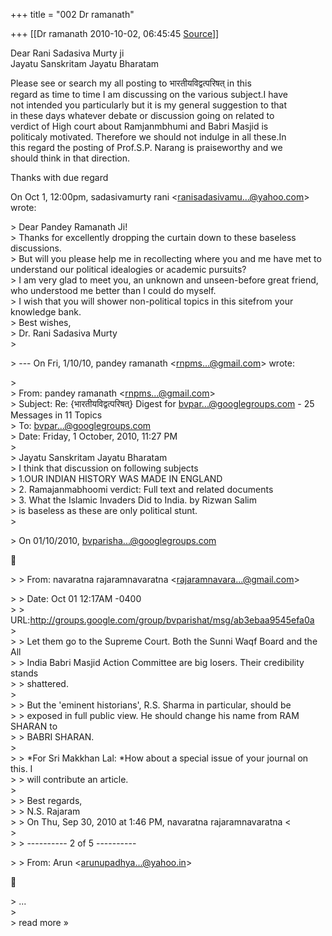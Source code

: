 +++
title = "002 Dr ramanath"

+++
[[Dr ramanath	2010-10-02, 06:45:45 [Source](https://groups.google.com/g/bvparishat/c/va3q_5_AL_o)]]



Dear Rani Sadasiva Murty ji  
Jayatu Sanskritam Jayatu Bharatam  
  
Please see or search my all posting to भारतीयविद्वत्परिषत् in this  
regard as time to time I am discussing on the various subject.I have  
not intended you particularly but it is my general suggestion to that  
in these days whatever debate or discussion going on related to  
verdict of High court about Ramjanmbhumi and Babri Masjid is  
politicaly motivated. Therefore we should not indulge in all these.In  
this regard the posting of Prof.S.P. Narang is praiseworthy and we  
should think in that direction.  
  
Thanks with due regard  
  
On Oct 1, 12:00pm, sadasivamurty rani \<[ranisadasivamu...@yahoo.com]()\>  
wrote:  

\> Dear Pandey Ramanath Ji!  
\> Thanks for excellently dropping the curtain down to these baseless discussions.  
\> But will you please help me in recollecting where you and me have met to understand our political idealogies or academic pursuits?  
\> I am very glad to meet you, an unknown and unseen-before great friend, who understood me better than I could do myself.  
\> I wish that you will shower non-political topics in this sitefrom your knowledge bank.  
\> Best wishes,  
\> Dr. Rani Sadasiva Murty  
\>  

\> --- On Fri, 1/10/10, pandey ramanath \<[rnpms...@gmail.com]()\> wrote:  

\>  
\> From: pandey ramanath \<[rnpms...@gmail.com]()\>  
\> Subject: Re: {भारतीयविद्वत्परिषत्} Digest for [bvpar...@googlegroups.com]() - 25 Messages in 11 Topics  
\> To: [bvpar...@googlegroups.com]()  
\> Date: Friday, 1 October, 2010, 11:27 PM  
\>  
\> Jayatu Sanskritam Jayatu Bharatam  
\> I think that discussion on following subjects  
\> 1.OUR INDIAN HISTORY WAS MADE IN ENGLAND  
\> 2. Ramajanmabhoomi verdict: Full text and related documents  
\> 3. What the Islamic Invaders Did to India. by Rizwan Salim  
\> is baseless as these are only political stunt.  
\>  

\> On 01/10/2010, [bvparisha...@googlegroups.com]()  



\> \> From: navaratna rajaramnavaratna \<[rajaramnavara...@gmail.com]()\>  

\> \> Date: Oct 01 12:17AM -0400  
\> \> URL:<http://groups.google.com/group/bvparishat/msg/ab3ebaa9545efa0a>  
\>  
\> \> Let them go to the Supreme Court. Both the Sunni Waqf Board and the All  
\> \> India Babri Masjid Action Committee are big losers. Their credibility stands  
\> \> shattered.  
\>  
\> \>   But the 'eminent historians', R.S. Sharma in particular, should be  
\> \> exposed in full public view. He should change his name from RAM SHARAN to  
\> \> BABRI SHARAN.  
\>  
\> \> \*For Sri Makkhan Lal: \*How about a special issue of your journal on this. I  
\> \> will contribute an article.  
\>  
\> \> Best regards,  
\> \> N.S. Rajaram  
\> \> On Thu, Sep 30, 2010 at 1:46 PM, navaratna rajaramnavaratna \<  
\>  
\> \> ---------- 2 of 5 ----------  

\> \> From: Arun \<[arunupadhya...@yahoo.in]()\>  



\> ...  
\>  
\> read more »

